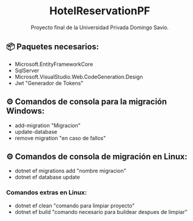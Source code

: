 <h1 align="center">HotelReservationPF</h1>

<p align="center">
  Proyecto final de la Universidad Privada Domingo Savio.
</p>

## 📦 Paquetes necesarios:
- Microsoft.EntityFrameworkCore
- SqlServer
- Microsoft.VisualStudio.Web.CodeGeneration.Design
- Jwt "Generador de Tokens"

## ⚙️ Comandos de consola para la migración Windows:
- add-migration "Migracion"
- update-database
- remove migration "en caso de fallos"

## ⚙️ Comandos de consola de migración en Linux:
- dotnet ef migrations add "nombre migracion"
- dotnet ef database update

### Comandos extras en Linux:
- dotnet ef clean "comando para limpiar proyecto"
- dotnet ef build "comando necesario para buildear despues de limpiar"
